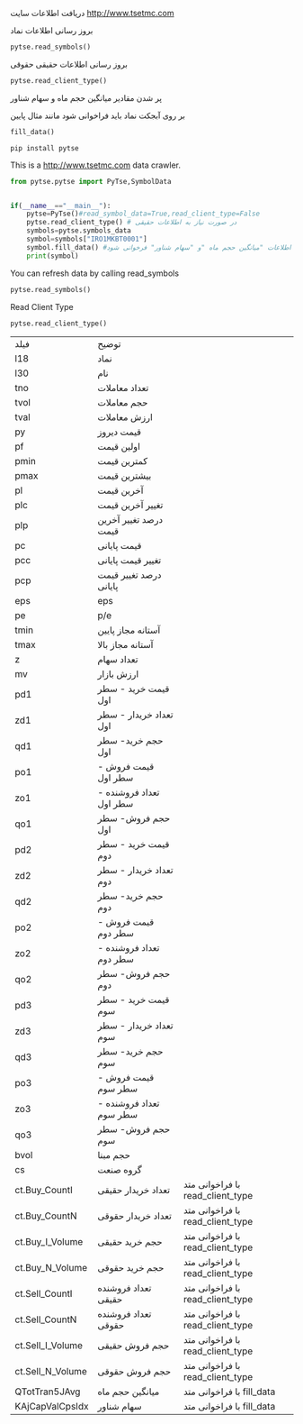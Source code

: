 دریافت اطلاعات سایت
http://www.tsetmc.com


بروز رسانی اطلاعات نماد
```python
pytse.read_symbols()
```
بروز رسانی اطلاعات حقیقی حقوقی
```python
pytse.read_client_type()
```
پر شدن مقادیر میانگین حجم ماه و سهام شناور


بر روی آبجکت نماد باید فراخوانی شود مانند مثال پایین
```python
fill_data()
```




```
pip install pytse
```

This is a http://www.tsetmc.com data crawler.

 
```python
from pytse.pytse import PyTse,SymbolData


if(__name__=="__main__"):
    pytse=PyTse()#read_symbol_data=True,read_client_type=False
    pytse.read_client_type() # در صورت نیاز به اطلاعات حقیقی
    symbols=pytse.symbols_data
    symbol=symbols["IRO1MKBT0001"] 
    symbol.fill_data() #درصورت نیاز به اطلاعات "میانگین حجم ماه "و "سهام شناور" فرخوانی شود
    print(symbol)

```
You can refresh data by calling read_symbols
```python
pytse.read_symbols()
```
Read Client Type 
```python
pytse.read_client_type()
```
||||
|--- |--- |--- |
|فیلد|توضیح||
|l18|نماد||
|l30|نام||
|tno|تعداد معاملات||
|tvol|حجم معاملات||
|tval|ارزش معاملات||
|py|قیمت دیروز||
|pf|اولین قیمت||
|pmin|کمترین قیمت||
|pmax|بیشترین قیمت||
|pl|آخرین قیمت||
|plc|تغییر آخرین قیمت||
|plp|درصد تغییر آخرین قیمت||
|pc|قیمت پایانی||
|pcc|تغییر قیمت پایانی||
|pcp|درصد تغییر قیمت پایانی||
|eps|eps||
|pe|p/e||
|tmin|آستانه مجاز پایین||
|tmax|آستانه مجاز بالا||
|z|تعداد سهام||
|mv|ارزش بازار||
|pd1|قیمت خرید - سطر اول||
|zd1|تعداد خریدار - سطر اول||
|qd1|حجم خرید- سطر اول||
|po1|قیمت فروش - سطر اول||
|zo1|تعداد فروشنده - سطر اول||
|qo1|حجم فروش- سطر اول||
|pd2|قیمت خرید - سطر دوم||
|zd2|تعداد خریدار - سطر دوم||
|qd2|حجم خرید- سطر دوم||
|po2|قیمت فروش - سطر دوم||
|zo2|تعداد فروشنده - سطر دوم||
|qo2|حجم فروش- سطر دوم||
|pd3|قیمت خرید - سطر سوم||
|zd3|تعداد خریدار - سطر سوم||
|qd3|حجم خرید- سطر سوم||
|po3|قیمت فروش - سطر سوم||
|zo3|تعداد فروشنده - سطر سوم||
|qo3|حجم فروش- سطر سوم||
|bvol|حجم مبنا||
|cs|گروه صنعت||
|ct.Buy_CountI|تعداد خریدار حقیقی|با فراخوانی متد read_client_type|
|ct.Buy_CountN|تعداد خریدار حقوقی|با فراخوانی متد read_client_type|
|ct.Buy_I_Volume|حجم خرید حقیقی|با فراخوانی متد read_client_type|
|ct.Buy_N_Volume|حجم خرید حقوقی|با فراخوانی متد read_client_type|
|ct.Sell_CountI|تعداد فروشنده حقیقی|با فراخوانی متد read_client_type|
|ct.Sell_CountN|تعداد فروشنده حقوقی|با فراخوانی متد read_client_type|
|ct.Sell_I_Volume|حجم فروش حقیقی|با فراخوانی متد read_client_type|
|ct.Sell_N_Volume|حجم فروش حقوقی|با فراخوانی متد read_client_type|
|QTotTran5JAvg|میانگین حجم ماه|با فراخوانی متد fill_data|
|KAjCapValCpsIdx|سهام شناور|با فراخوانی متد fill_data|
